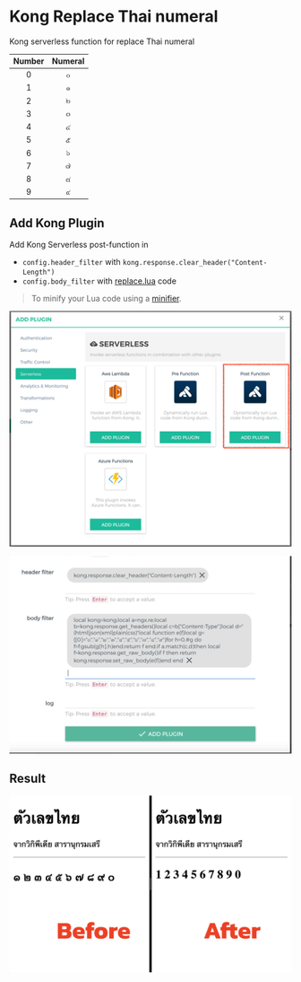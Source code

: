 # Kong Replace Thai numeral

Kong serverless function for replace Thai numeral


| Number | Numeral |
|:------:|:-------:|
| 0 | ๐ |
| 1 | ๑ |
| 2 | ๒ |
| 3 | ๓ |
| 4 | ๔ | 
| 5 | ๕ |
| 6 | ๖ |
| 7 | ๗ |
| 8 | ๘ |
| 9 | ๙ |


## Add Kong Plugin

Add Kong Serverless post-function in

- `config.header_filter` with `kong.response.clear_header("Content-Length") `
- `config.body_filter` with [replace.lua](./replace.lua) code

> To minify your Lua code using a [minifier](https://mothereff.in/lua-minifier).

![Add Plugins](./plugins.png)

![Screenshot](./screenshot.png)

## Result

![Before and After](./before-after.png)